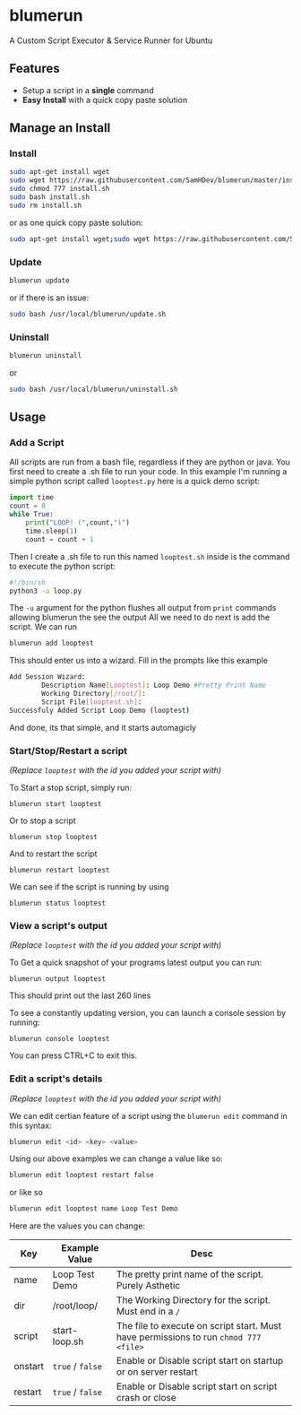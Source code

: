 # blumerun
A Custom Script Executor &amp; Service Runner for Ubuntu

## Features
 * Setup a script in a **single** command
 * **Easy Install** with a quick copy paste solution

## Manage an Install

### Install
```bash
sudo apt-get install wget
sudo wget https://raw.githubusercontent.com/SamHDev/blumerun/master/install.sh
sudo chmod 777 install.sh
sudo bash install.sh
sudo rm install.sh
```
or as one quick copy paste solution:
```bash
sudo apt-get install wget;sudo wget https://raw.githubusercontent.com/SamHDev/blumerun/master/install.sh;sudo chmod 777 install.sh;sudo bash install.sh;sudo rm install.sh
```

### Update
```bash
blumerun update
```
or if there is an issue:
```bash
sudo bash /usr/local/blumerun/update.sh
```

### Uninstall
```bash
blumerun uninstall
```
or
```bash
sudo bash /usr/local/blumerun/uninstall.sh
```

## Usage
### Add a Script
All scripts are run from a bash file, regardless if they are python or java.
You first need to create a .sh file to run your code. 
In this example I'm running a simple python script called `looptest.py` here is a quick demo script:
```py
import time
count = 0
while True:
    print("LOOP! (",count,")")
    time.sleep(1)
    count = count + 1
```
Then I create a .sh file to run this named `looptest.sh` inside is the command to execute the python script:
```bash
#!/bin/sh
python3 -u loop.py
```
The `-u` argument for the python flushes all output from `print` commands allowing blumerun the see the output
All we need to do next is add the script. We can run
```bash
blumerun add looptest
```
This should enter us into a wizard. Fill in the prompts like this example
```bash
Add Session Wizard:
        Description Name[Looptest]: Loop Demo #Pretty Print Name
        Working Directory[/root/]: 
        Script File[looptest.sh]:
Successfuly Added Script Loop Demo (looptest)
```
And done, its that simple, and it starts automagicly

### Start/Stop/Restart a script
*(Replace `looptest` with the id you added your script with)*

To Start a stop script, simply run:
```
blumerun start looptest
```
Or to stop a script
```
blumerun stop looptest
```
And to restart the script
```
blumerun restart looptest
```
We can see if the script is running by using
```
blumerun status looptest
```

### View a script's output
*(Replace `looptest` with the id you added your script with)*

To Get a quick snapshot of your programs latest output you can run:
```
blumerun output looptest
```
This should print out the last 260 lines

To see a constantly updating version, you can launch a console session by running:
```
blumerun console looptest
```
You can press CTRL+C to exit this.


### Edit a script's details
*(Replace `looptest` with the id you added your script with)*


We can edit certian feature of a script using the `blumerun edit` command in this syntax:
```bash
blumerun edit <id> <key> <value>
```
Using our above examples we can change a value like so:
```bash
blumerun edit looptest restart false
```
or like so
```bash
blumerun edit looptest name Loop Test Demo
```

Here are the values you can change:

| Key       | Example Value    | Desc                                                                                  |
| --------- |------------------| --------------------------------------------------------------------------------------|
| name      | Loop Test Demo   | The pretty print name of the script. Purely Asthetic                                  |
| dir       | /root/loop/      | The Working Directory for the script. Must end in a `/`                               |
| script    | start-loop.sh    | The file to execute on script start. Must have permissions to run `chmod 777 <file>`  |
| onstart   | `true` / `false` | Enable or Disable script start on startup or on server restart                        |
| restart   | `true` / `false` | Enable or Disable script start on script crash or close                               |




